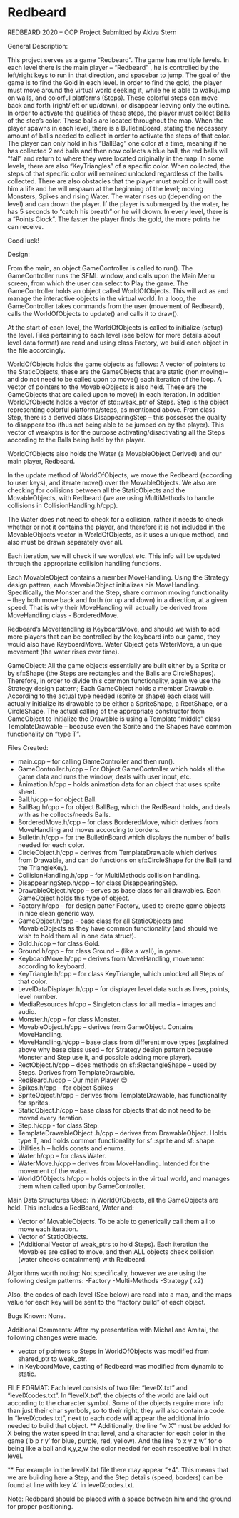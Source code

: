 # Redbeard
REDBEARD 2020 – OOP Project
Submitted by Akiva Stern

General Description:

This project serves as a game “Redbeard”. 
The game has multiple levels. In each level there is the main player – “Redbeard” , he is controlled by the left/right keys to run in that direction, and spacebar to jump.
The goal of the game is to find the Gold in each level.
In order to find the gold, the player must move around the virtual world seeking it, while he is able to walk/jump on walls, and colorful platforms (Steps). These colorful steps can move back and forth (right/left or up/down), or disappear leaving only the outline. In order to activate the qualities of these steps, the player must collect Balls of the step’s color. These balls are located throughout the map. When the player spawns in each level, there is a BulletinBoard, stating the necessary amount of balls needed to collect in order to activate the steps of that color.
The player can only hold in his “BallBag” one color at a time, meaning if he has collected 2 red balls and then now collects a blue ball, the red balls will “fall” and return to where they were located originally in the map.
In some levels, there are also “KeyTriangles” of a specific color. When collected, the steps of that specific color will remained unlocked regardless of the balls collected.
There are also obstacles that the player must avoid or it will cost him a life and he will respawn at the beginning of the level; moving Monsters, Spikes and rising Water. The water rises up (depending on the level) and can drown the player. If the player is submerged by the water, he has 5 seconds to “catch his breath” or he will drown.
In every level, there is a “Points Clock”. The faster the player finds the gold, the more points he can receive.

Good luck!

Design:

From the main, an object GameController is called to run().
The GameController runs the SFML window, and calls upon the Main Menu screen, from which the user can select to Play the game.
The GameController holds an object called WorldOfObjects. This will act as and manage the interactive objects in the virtual world. In a loop, the GameController takes commands from the user (movement of Redbeard), calls the WorldOfObjects to update() and calls it to draw().

At the start of each level, the WorldOfObjects is called to initialize (setup) the level. Files pertaining to each level (see below for more details about level data format) are read and using class Factory, we build each object in the file accordingly. 

WorldOfObjects holds the game objects as follows:
A vector of pointers to the StaticObjects, these are the GameObjects that  are static (non moving)– and do not need to be called upon to move() each iteration of the loop.
A vector of pointers to the MovableObjects is also held. These are the GameObjects that are called upon to move() in each iteration.
In addition WorldOfObjects holds a vector of std::weak_ptr of Steps. Step is the object representing colorful platforms/steps, as mentioned above. From class Step, there is a derived class DisappearingStep – this posseses the quality to disappear too (thus not being able to be jumped on by the player). This vector of weakptrs is for the purpose activating/disactivating all the Steps according to the Balls being held by the player.

WorldOfObjects also holds the Water (a MovableObject Derived) and our main player, Redbeard.

In the update method of WorldOfObjects, we move the Redbeard (according to user keys), and iterate move() over the MovableObjects. We also are checking for collisions between all the StaticObjects and the MovableObjects, with Redbeard (we are using MultiMethods to handle collisions in CollisionHandling.h/cpp).

The Water does not need to check for a collision, rather it needs to check whether or not it  contains the player, and therefore it is not included in the MovableObjects vector in WorldOfObjects, as it uses a unique method, and also must be drawn separately over all.

Each iteration, we will check if we won/lost etc. This info will be updated through the appropriate collision handling functions.


Each MovableObject contains a member MoveHandling. Using the Strategy design pattern, each MovableObject initializes his MoveHandling. Specifically, the Monster and the Step, share common moving functionality – they both move back and forth (or up and down) in a direction, at a given speed. That is why their MoveHandling will actually be derived from MoveHandling class  - BorderedMove.

Redbeard’s MoveHandling is KeyboardMove, and should we wish to add more players that can be controlled by the keyboard into our game, they would also have KeyboardMove.
Water Object gets WaterMove, a unique movement (the water rises over time).

GameObject:
All the game objects essentially are built either by a Sprite or by sf::Shape (the Steps are rectangles and the Balls are CircleShapes).
Therefore, in order to divide this common functionality, again we use the Strategy design pattern;
Each GameObject holds a member Drawable. According to the actual type needed (sprite or shape) each class will actually initialize its drawable to be either a SpriteShape, a RectShape, or a CircleShape. The actual calling of the appropriate constructor from GameObject to initialize the Drawable is using a Template “middle” class TemplateDrawable – because even the Sprite and the Shapes have common functionality on “type T”.


Files Created:
-	main.cpp – for calling GameController and then run().
-	GameController.h/cpp – For Object GameController which holds all the game data and runs the window, deals with user input, etc.
-	Animation.h/cpp – holds animation data for an object that uses sprite sheet.
-	Ball.h/cpp – for object Ball.
-	BallBag.h/cpp – for object BallBag, which the RedBeard holds, and deals with as he collects/needs Balls.
-	BorderedMove.h/cpp – for class BorderedMove, which derives from MoveHandling and moves according to borders.
-	Bulletin.h/cpp – for the BulletinBoard which displays the number of balls needed for each color.
-	CircleObject.h/cpp – derives from TemplateDrawable which derives from Drawable, and can do functions on sf::CircleShape for the Ball (and the TriangleKey).
-	CollisionHandling.h/cpp – for MultiMethods collision handling.
-	DisappearingStep.h/cpp – for class DisappearingStep.
-	DrawableObject.h/cpp – serves as base class for all drawables. Each GameObject holds this type of object.
-	Factory.h/cpp – for design patter Factory, used to create game objects in nice clean generic way.
-	GameObject.h/cpp – base class for all StaticObjects and MovableObjects as they have common functionality (and should we wish to hold them all in one data struct).
-	Gold.h/cpp – for class Gold.
-	Ground.h/cpp – for class Ground – (like a wall), in game.
-	KeyboardMove.h/cpp – derives from MoveHandling, movement according to keyboard.
-	KeyTriangle.h/cpp – for class KeyTriangle, which unlocked all Steps of that color.
-	LevelDataDisplayer.h/cpp – for displayer level data such as lives, points, level number.
-	MediaResources.h/cpp – Singleton class for all media – images and audio.
-	Monster.h/cpp – for class Monster.
-	MovableObject.h/cpp – derives from GameObject. Contains MoveHandling.
-	MoveHandling.h/cpp – base class from different move types (explained above why base class used – for Strategy design pattern because Monster and Step use it, and possible adding more player).
-	RectObject.h/cpp – does methods on sf::RectangleShape – used by Steps. Derives from TemplateDrawable.
-	RedBeard.h/cpp – Our main Player 😊
-	Spikes.h/cpp – for object Spikes
-	SpriteObject.h/cpp – derives from TemplateDrawable, has functionality for sprites.
-	StaticObject.h/cpp – base class for objects that do not need to be moved every iteration.
-	Step.h/cpp  - for class Step.
-	TemplateDrawableObject .h/cpp – derives from DrawableObject. Holds type T, and holds common functionality for sf::sprite and sf::shape.
-	Utilities.h – holds consts and enums.
-	Water.h/cpp – for class Water.
-	WaterMove.h/cpp – derives from MoveHandling. Intended for the movement of the water.
-	WorldOfObjects.h/cpp – holds objects in the virtual world, and manages them when called upon by GameController. 





Main Data Structures Used:
In WorldOfObjects, all the GameObjects are held.
This includes a RedBeard, Water and:
-	Vector of MovableObjects. To be able to generically call them all to move each iteration.
-	Vector of StaticObjects.
-	(Additional Vector of weak_ptrs to hold Steps).
Each iteration the Movables are called to move, and then ALL objects check collision (water checks containment) with Redbeard.


Algorithms worth noting:
Not specifically, however we are using the following design patterns:
-Factory
-Multi-Methods
-Strategy ( x2)

Also, the codes of each level (See below) are read into a map, and the maps value for each key will be sent to the “factory build” of each object.


Bugs Known:
None.

Additional Comments:
After my presentation with Michal and Amitai, the following changes were made.
- vector of pointers to Steps in WorldOfObjects was modified from shared_ptr to weak_ptr.
- in KeyboardMove, casting of Redbeard was modified from dynamic to static.

FILE FORMAT:
Each level consists of two file: “levelX.txt” and “levelXcodes.txt”.
In “levelX.txt”, the objects of the world are laid out according to the character symbol.
Some of the objects require more info than just their char symbols, so to their right, they will also contain a code. In “levelXcodes.txt”,  next to each code will appear the additional info needed to build that object. **
Additionally, the line “w X” must be added for X being the water speed in that level, and a character for each color in the game (‘b p r y’ for blue, purple, red, yellow).
And the line “o x y z w” for o being like a ball and x,y,z,w the color needed for each respective ball in that level.

**  For example in the levelX.txt file there may appear “+4”.
This means that we are building here a Step, and the Step details (speed, borders) can be found at line with key ‘4’ in levelXcodes.txt.

Note: Redbeard should be placed with a space between him and the ground for proper positioning.






